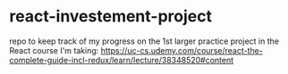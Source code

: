 # react-investement-project
repo to keep track of my progress on the 1st larger practice project in the React course I'm taking: https://uc-cs.udemy.com/course/react-the-complete-guide-incl-redux/learn/lecture/38348520#content
